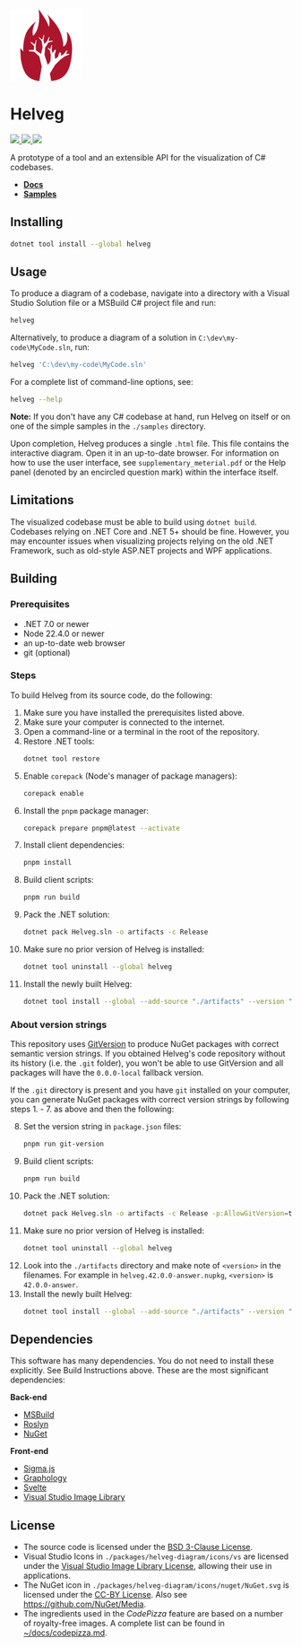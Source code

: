 <img src="./helveg.png" width="128px" />

# Helveg

<a href="https://nuget.org">
    <img src="https://img.shields.io/nuget/v/helveg?color=005aa7&label=NuGet.org&logo=nuget&style=flat-square" />
</a>

<a href="https://gitlab.com/helveg/helveg/-/packages">
    <img src="https://img.shields.io/badge/GitLab-Preview_Packages-e24329?logo=gitlab&style=flat-square" />
</a>

<a href="./LICENSE">
    <img src="https://img.shields.io/gitlab/license/helveg/helveg?style=flat-square&label=License" />
</a>

A prototype of a tool and an extensible API for the visualization of C# codebases.

* **[Docs](https://helveg.net/)**
* **[Samples](https://helveg.net/samples/)**

## Installing

```bash
dotnet tool install --global helveg
```

## Usage

To produce a diagram of a codebase, navigate into a directory with a Visual Studio Solution file or a MSBuild C# project file and run:

```bash
helveg
```

Alternatively, to produce a diagram of a solution in `C:\dev\my-code\MyCode.sln`, run:

```bash
helveg 'C:\dev\my-code\MyCode.sln'
```

For a complete list of command-line options, see:

```bash
helveg --help
```

**Note:** If you don't have any C# codebase at hand, run Helveg on itself or on one of the simple samples in the `./samples` directory.

Upon completion, Helveg produces a single `.html` file.
This file contains the interactive diagram.
Open it in an up-to-date browser.
For information on how to use the user interface, see `supplementary_meterial.pdf` or the Help panel (denoted by an encircled question mark) within the interface itself.


## Limitations

The visualized codebase must be able to build using `dotnet build`. Codebases relying on .NET Core and .NET 5+ should be fine. However, you may encounter issues when visualizing projects relying on the old .NET Framework, such as old-style ASP.NET projects and WPF applications.


## Building

### Prerequisites

* .NET 7.0 or newer
* Node 22.4.0 or newer
* an up-to-date web browser
* git (optional)

### Steps

To build Helveg from its source code, do the following:

1. Make sure you have installed the prerequisites listed above.
2. Make sure your computer is connected to the internet.
3. Open a command-line or a terminal in the root of the repository.
4. Restore .NET tools:
    ```bash
    dotnet tool restore
    ```
5. Enable `corepack` (Node's manager of package managers):
    ```bash
    corepack enable
    ```
6. Install the `pnpm` package manager:
    ```bash
    corepack prepare pnpm@latest --activate
    ```
7. Install client dependencies: 
    ```bash
    pnpm install
    ```
8. Build client scripts:
    ```bash
    pnpm run build
    ```
9. Pack the .NET solution:
    ```bash
    dotnet pack Helveg.sln -o artifacts -c Release
    ```
10. Make sure no prior version of Helveg is installed:
    ```bash
    dotnet tool uninstall --global helveg
    ```
11. Install the newly built Helveg:
    ```bash
    dotnet tool install --global --add-source "./artifacts" --version "0.0.0-local" helveg
    ```


### About version strings

This repository uses [GitVersion](https://gitversion.net/) to produce NuGet packages with correct semantic version strings.
If you obtained Helveg's code repository without its history (i.e. the `.git` folder), you won't be able to use GitVersion and all packages will have the `0.0.0-local` fallback version.

If the `.git` directory is present and you have `git` installed on your computer, you can generate NuGet packages with correct version strings by following steps 1. - 7. as above and then the following:

8. Set the version string in `package.json` files:
    ```bash
    pnpm run git-version
    ```
9. Build client scripts:
    ```bash
    pnpm run build
    ```
10. Pack the .NET solution:
    ```bash
    dotnet pack Helveg.sln -o artifacts -c Release -p:AllowGitVersion=true
    ```
11. Make sure no prior version of Helveg is installed:
    ```bash
    dotnet tool uninstall --global helveg
    ```
12. Look into the `./artifacts` directory and make note of `<version>` in the filenames.
    For example in `helveg.42.0.0-answer.nupkg`, `<version>` is `42.0.0-answer`.
13. Install the newly built Helveg:
    ```bash
    dotnet tool install --global --add-source "./artifacts" --version "<version>" helveg
    ```


## Dependencies

This software has many dependencies. You do not need to install these explicitly. See Build Instructions above. These are the most significant dependencies:

**Back-end**

* [MSBuild](https://github.com/dotnet/msbuild)
* [Roslyn](https://github.com/dotnet/roslyn/)
* [NuGet](https://nuget.org/)

**Front-end**

* [Sigma.js](https://github.com/jacomyal/sigma.js)
* [Graphology](https://github.com/graphology/graphology)
* [Svelte](https://svelte.dev/)
* [Visual Studio Image Library](https://www.microsoft.com/en-us/download/details.aspx?id=35825)


## License

* The source code is licensed under the [BSD 3-Clause License](./LICENSE).
* Visual Studio Icons in `./packages/helveg-diagram/icons/vs` are licensed under the [Visual Studio Image Library License](./packages/helveg-diagram/icons/vs/VS_LICENSE.rtf), allowing their use in applications.
* The NuGet icon in `./packages/helveg-diagram/icons/nuget/NuGet.svg` is licensed under the [CC-BY License](https://creativecommons.org/licenses/by/2.0/). Also see https://github.com/NuGet/Media.
* The ingredients used in the _CodePizza_ feature are based on a number of royalty-free images. A complete list can be found in [~/docs/codepizza.md](./codepizza.md).
